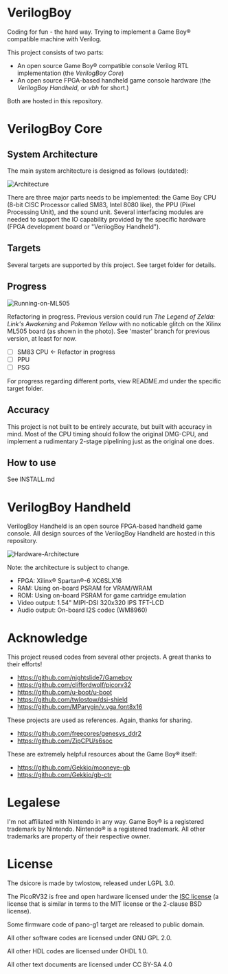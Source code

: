 VerilogBoy
==========

Coding for fun - the hard way. Trying to implement a Game Boy® compatible machine with Verilog.

This project consists of two parts:

 - An open source Game Boy® compatible console Verilog RTL implementation (the *VerilogBoy Core*)
 - An open source FPGA-based handheld game console hardware (the *VerilogBoy Handheld*, or *vbh* for short.)

Both are hosted in this repository.

# VerilogBoy Core

## System Architecture

The main system architecture is designed as follows (outdated):

![Architecture](https://cdn.hackaday.io/images/6958041523363605244.jpg)

There are three major parts needs to be implemented: the Game Boy CPU (8-bit CISC Processor called SM83, Intel 8080 like), the PPU (Pixel Processing Unit), and the sound unit. Several interfacing modules are needed to support the IO capability provided by the specific hardware (FPGA development board or "VerilogBoy Handheld").

## Targets

Several targets are supported by this project. See target folder for details.

## Progress

![Running-on-ML505](https://cdn.hackaday.io/images/8583531548721704232.jpg)

Refactoring in progress. Previous version could run *The Legend of Zelda: Link's Awakening* and *Pokemon Yellow* with no noticable glitch on the Xilinx ML505 board (as shown in the photo). See 'master' branch for previous version, at least for now.

 - [ ] SM83 CPU <- Refactor in progress
 - [ ] PPU
 - [ ] PSG

For progress regarding different ports, view README.md under the specific target folder.

## Accuracy

This project is not built to be entirely accurate, but built with accuracy in mind. Most of the CPU timing should follow the original DMG-CPU, and implement a rudimentary 2-stage pipelining just as the original one does.

## How to use

See INSTALL.md

# VerilogBoy Handheld

VerilogBoy Handheld is an open source FPGA-based handheld game console. All design sources of the VerilogBoy Handheld are hosted in this repository.

![Hardware-Architecture](https://github.com/zephray/VerilogBoy/raw/refactor/doc/hardware_arch.png)

Note: the architecture is subject to change.

 - FPGA: Xilinx® Spartan®-6 XC6SLX16
 - RAM: Using on-board PSRAM for VRAM/WRAM
 - ROM: Using on-board PSRAM for game cartridge emulation
 - Video output: 1.54" MIPI-DSI 320x320 IPS TFT-LCD
 - Audio output: On-board I2S codec (WM8960)

# Acknowledge

This project reused codes from several other projects. A great thanks to their efforts!

 - https://github.com/nightslide7/Gameboy
 - https://github.com/cliffordwolf/picorv32
 - https://github.com/u-boot/u-boot
 - https://github.com/twlostow/dsi-shield
 - https://github.com/MParygin/v.vga.font8x16

These projects are used as references. Again, thanks for sharing.

 - https://github.com/freecores/genesys_ddr2
 - https://github.com/ZipCPU/s6soc

These are extremely helpful resources about the Game Boy® itself:

 - https://github.com/Gekkio/mooneye-gb
 - https://github.com/Gekkio/gb-ctr

# Legalese

I'm not affiliated with Nintendo in any way. Game Boy® is a registered trademark by Nintendo. Nintendo® is a registered trademark. All other trademarks are property of their respective owner.

# License

The dsicore is made by twlostow, released under LGPL 3.0.

The PicoRV32 is free and open hardware licensed under the [ISC license](http://en.wikipedia.org/wiki/ISC_license)
(a license that is similar in terms to the MIT license or the 2-clause BSD license).

Some firmware code of pano-g1 target are released to public domain.

All other software codes are licensed under GNU GPL 2.0.

All other HDL codes are licensed under OHDL 1.0.

All other text documents are licensed under CC BY-SA 4.0
